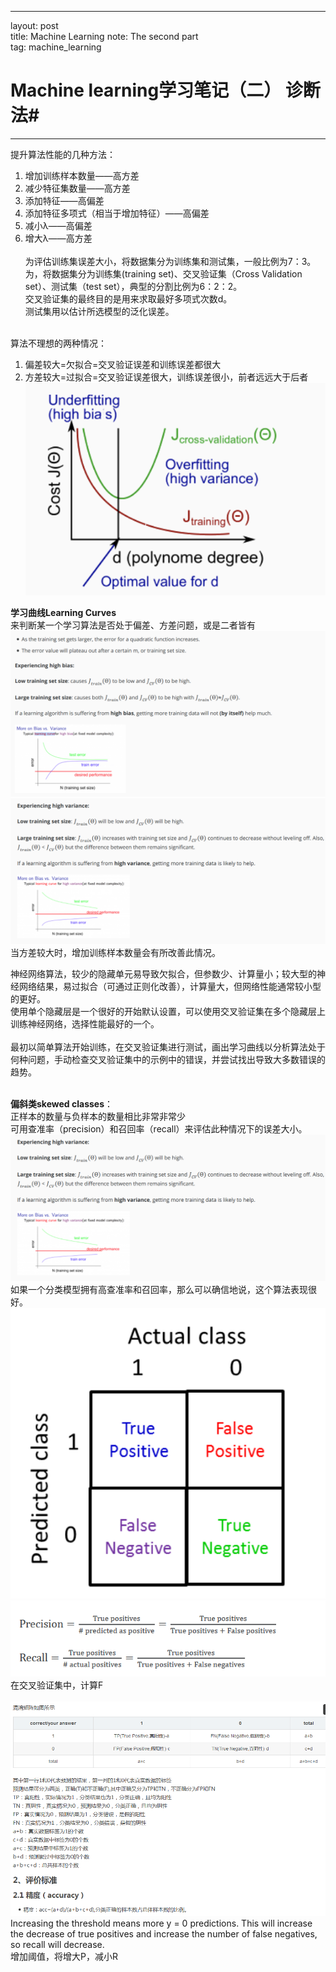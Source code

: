 ---
layout: post<br>
title: Machine Learning note: The second part<br>
tag: machine_learning<br>


# Machine learning学习笔记（二） 诊断法#
----------

提升算法性能的几种方法：<br>
1. 增加训练样本数量——高方差<br>
2. 减少特征集数量——高方差<br>
3. 添加特征——高偏差<br>
4. 添加特征多项式（相当于增加特征）——高偏差<br>
5. 减小λ——高偏差<br>
6. 增大λ——高方差<br><br>
为评估训练集误差大小，将数据集分为训练集和测试集，一般比例为7：3。<br>
为，将数据集分为训练集(training set)、交叉验证集（Cross Validation set）、测试集（test set），典型的分割比例为6：2：2。<br>
交叉验证集的最终目的是用来求取最好多项式次数d。<br>
测试集用以估计所选模型的泛化误差。<br><br>

算法不理想的两种情况：<br>
1. 偏差较大=欠拟合=交叉验证误差和训练误差都很大<br>
2. 方差较大=过拟合=交叉验证误差很大，训练误差很小，前者远远大于后者<br>
![](nn2_1.png)<br>

**学习曲线Learning Curves**<br>
来判断某一个学习算法是否处于偏差、方差问题，或是二者皆有<br>
![](nn2_2.png)<br>
![](nn2_3.png)<br>
当方差较大时，增加训练样本数量会有所改善此情况。<br>

神经网络算法，较少的隐藏单元易导致欠拟合，但参数少、计算量小；较大型的神经网络结果，易过拟合（可通过正则化改善），计算量大，但网络性能通常较小型的更好。<br>
使用单个隐藏层是一个很好的开始默认设置，可以使用交叉验证集在多个隐藏层上训练神经网络，选择性能最好的一个。<br><br>
最初以简单算法开始训练，在交叉验证集进行测试，画出学习曲线以分析算法处于何种问题，手动检查交叉验证集中的示例中的错误，并尝试找出导致大多数错误的趋势。<br><br>

**偏斜类skewed classes**：<br>
正样本的数量与负样本的数量相比非常非常少<br>
可用查准率（precision）和召回率（recall）来评估此种情况下的误差大小。<br>
![](nn2_3.png)<br>
如果一个分类模型拥有高查准率和召回率，那么可以确信地说，这个算法表现很好。<br>
![](nn2_4.png)<br>
![](nn2_5.png)<br>
在交叉验证集中，计算F<br>
<br>
![](nn2_7.png)<br>
Increasing the threshold means more y = 0 predictions. This will increase the decrease of true positives and increase the number of false negatives, so recall will decrease.<br>
增加阈值，将增大P，减小R<br>

